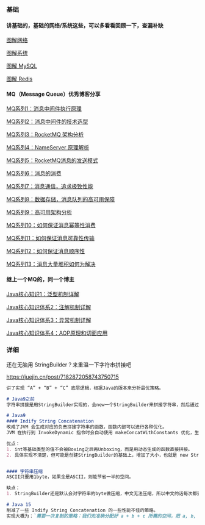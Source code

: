 ### 基础

#### 讲基础的，基础的网络/系统这些，可以多看看回顾一下，查漏补缺

[图解网络](https://www.xiaolincoding.com/network/)

[图解系统](https://www.xiaolincoding.com/os/)

[图解 MySQL](https://www.xiaolincoding.com/mysql/)

[图解 Redis](https://www.xiaolincoding.com/redis/)



#### MQ（Message Queue）优秀博客分享

[MQ系列1：消息中间件执行原理](https://www.cnblogs.com/wzh2010/p/15888498.html)

[MQ系列2：消息中间件的技术选型 ](https://www.cnblogs.com/wzh2010/p/15311174.html)

[MQ系列3：RocketMQ 架构分析](https://www.cnblogs.com/wzh2010/p/16556570.html)

[MQ系列4：NameServer 原理解析](https://www.cnblogs.com/wzh2010/p/16607258.html)

[MQ系列5：RocketMQ消息的发送模式](https://www.cnblogs.com/wzh2010/p/16629876.html)

[MQ系列6：消息的消费](https://www.cnblogs.com/wzh2010/p/16631097.html)

[MQ系列7：消息通信，追求极致性能](https://www.cnblogs.com/wzh2010/p/16631103.html)

[MQ系列8：数据存储，消息队列的高可用保障](https://www.cnblogs.com/wzh2010/p/16631107.html)

[MQ系列9：高可用架构分析](https://www.cnblogs.com/wzh2010/p/15888521.html)

[MQ系列10：如何保证消息幂等性消费](https://www.cnblogs.com/wzh2010/p/15888523.html)

[MQ系列11：如何保证消息可靠性传输](https://www.cnblogs.com/wzh2010/p/15888525.html)

[MQ系列12：如何保证消息顺序性](https://www.cnblogs.com/wzh2010/p/15888528.html)

[MQ系列13：消息大量堆积如何为解决 ](https://www.cnblogs.com/wzh2010/p/15888534.html)



#### 继上一个MQ的，同一个博主

[Java核心知识1：泛型机制详解](https://www.cnblogs.com/wzh2010/p/15886611.html)

[Java核心知识体系2：注解机制详解](https://www.cnblogs.com/wzh2010/p/15886622.html)

[Java核心知识体系3：异常机制详解](https://www.cnblogs.com/wzh2010/p/15886635.html)

[Java核心知识体系4：AOP原理和切面应用](https://www.cnblogs.com/wzh2010/p/15886644.html)



### 详细

还在无脑用 StringBuilder？来重温一下字符串拼接吧

https://juejin.cn/post/7182872058743750715

```markdown
讲了实现 “A” + “B” + “C” 底层逻辑，根据Java的版本来分析最优策略。

# Java9之前
字符串拼接是用StringBuilder实现的，会new一个StringBuilder来拼接字符串，然后通过toString返回。第一个弊端是会创建多余的对象，第二个弊端是append的时候StringBuilder会不断扩容，多次内存分配导致性能变差。

# Java9
#### Indify String Concatenation
改成了JVM 会生成对应的负责拼接字符串的函数，函数内部可以进行各种优化。
JVM 在执行到 InvokeDynamic 指令时会自动使用 makeConcatWithConstants 优化，生成一个对应的 CallSite 对象，用优化过的 CallSite 对象对字符串进行拼接。此后此处所有的字符串拼接都会使用同一个 CallSite 对象。

优点：
1. int等基础类型的值不会被Boxing之后再Unboxing，而是用动态生成的函数直接拼接。
2. 具体实现不清楚，但可能是创建StringBuilder的基础上，增加了大小，也就是 new StringBuilder(a.size() + ...)，速度和内存消耗都有提升


#### 字符串压缩
ASCII只要用1byte，如果全是ASCII，则能节省一半的空间。

缺点：
1. StringBuilder还是默认会对字符串的byte做压缩，中文无法压缩，所以中文的话每次都要分配两次内存，至今（Java19），StringBuilder都没有对此做优化。

# Java 15
削减了一些 Indify String Concatenation 的一些性能不佳的策略。
实现大概为：`需要一次复制的策略：我们先准确分配好 a + b + c 所需的空间，把 a, b, c 的内容复制到我们分配的空间里， 最后直接把我们分配的空间通过内部 API 传给字符串。`
```







